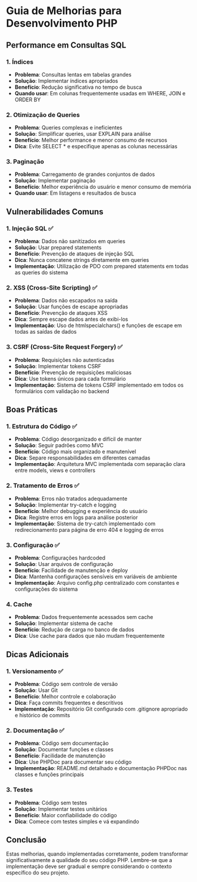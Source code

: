 # Guia de Melhorias para Desenvolvimento PHP

## Performance em Consultas SQL

### 1. Índices
- **Problema**: Consultas lentas em tabelas grandes
- **Solução**: Implementar índices apropriados
- **Benefício**: Redução significativa no tempo de busca
- **Quando usar**: Em colunas frequentemente usadas em WHERE, JOIN e ORDER BY

### 2. Otimização de Queries
- **Problema**: Queries complexas e ineficientes
- **Solução**: Simplificar queries, usar EXPLAIN para análise
- **Benefício**: Melhor performance e menor consumo de recursos
- **Dica**: Evite SELECT * e especifique apenas as colunas necessárias

### 3. Paginação
- **Problema**: Carregamento de grandes conjuntos de dados
- **Solução**: Implementar paginação
- **Benefício**: Melhor experiência do usuário e menor consumo de memória
- **Quando usar**: Em listagens e resultados de busca

## Vulnerabilidades Comuns

### 1. Injeção SQL ✅
- **Problema**: Dados não sanitizados em queries
- **Solução**: Usar prepared statements
- **Benefício**: Prevenção de ataques de injeção SQL
- **Dica**: Nunca concatene strings diretamente em queries
- **Implementação**: Utilização de PDO com prepared statements em todas as queries do sistema

### 2. XSS (Cross-Site Scripting) ✅
- **Problema**: Dados não escapados na saída
- **Solução**: Usar funções de escape apropriadas
- **Benefício**: Prevenção de ataques XSS
- **Dica**: Sempre escape dados antes de exibi-los
- **Implementação**: Uso de htmlspecialchars() e funções de escape em todas as saídas de dados

### 3. CSRF (Cross-Site Request Forgery) ✅
- **Problema**: Requisições não autenticadas
- **Solução**: Implementar tokens CSRF
- **Benefício**: Prevenção de requisições maliciosas
- **Dica**: Use tokens únicos para cada formulário
- **Implementação**: Sistema de tokens CSRF implementado em todos os formulários com validação no backend

## Boas Práticas

### 1. Estrutura do Código ✅
- **Problema**: Código desorganizado e difícil de manter
- **Solução**: Seguir padrões como MVC
- **Benefício**: Código mais organizado e manutenível
- **Dica**: Separe responsabilidades em diferentes camadas
- **Implementação**: Arquitetura MVC implementada com separação clara entre models, views e controllers

### 2. Tratamento de Erros ✅
- **Problema**: Erros não tratados adequadamente
- **Solução**: Implementar try-catch e logging
- **Benefício**: Melhor debugging e experiência do usuário
- **Dica**: Registre erros em logs para análise posterior
- **Implementação**: Sistema de try-catch implementado com redirecionamento para página de erro 404 e logging de erros

### 3. Configuração ✅
- **Problema**: Configurações hardcoded
- **Solução**: Usar arquivos de configuração
- **Benefício**: Facilidade de manutenção e deploy
- **Dica**: Mantenha configurações sensíveis em variáveis de ambiente
- **Implementação**: Arquivo config.php centralizado com constantes e configurações do sistema

### 4. Cache
- **Problema**: Dados frequentemente acessados sem cache
- **Solução**: Implementar sistema de cache
- **Benefício**: Redução de carga no banco de dados
- **Dica**: Use cache para dados que não mudam frequentemente

## Dicas Adicionais

### 1. Versionamento ✅
- **Problema**: Código sem controle de versão
- **Solução**: Usar Git
- **Benefício**: Melhor controle e colaboração
- **Dica**: Faça commits frequentes e descritivos
- **Implementação**: Repositório Git configurado com .gitignore apropriado e histórico de commits

### 2. Documentação ✅
- **Problema**: Código sem documentação
- **Solução**: Documentar funções e classes
- **Benefício**: Facilidade de manutenção
- **Dica**: Use PHPDoc para documentar seu código
- **Implementação**: README.md detalhado e documentação PHPDoc nas classes e funções principais

### 3. Testes
- **Problema**: Código sem testes
- **Solução**: Implementar testes unitários
- **Benefício**: Maior confiabilidade do código
- **Dica**: Comece com testes simples e vá expandindo

## Conclusão
Estas melhorias, quando implementadas corretamente, podem transformar significativamente a qualidade do seu código PHP. Lembre-se que a implementação deve ser gradual e sempre considerando o contexto específico do seu projeto. 